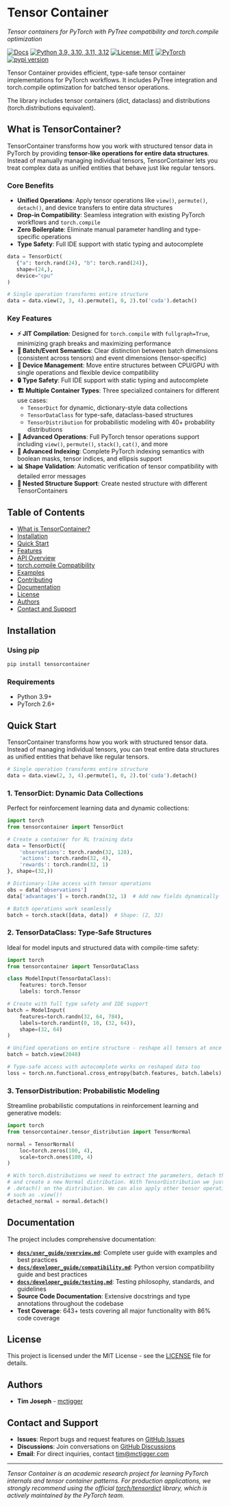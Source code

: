 # Tensor Container

*Tensor containers for PyTorch with PyTree compatibility and torch.compile optimization*

[![Docs](https://img.shields.io/static/v1?logo=github&style=flat&color=pink&label=docs&message=tensorcontainer)](tree/main/docs)
[![Python 3.9, 3.10, 3.11, 3.12](https://img.shields.io/badge/python-3.9%20%7C%203.10%20%7C%203.11%20%7C%203.12-blue)](https://www.python.org/downloads/)
[![License: MIT](https://img.shields.io/badge/License-MIT-yellow.svg)](https://opensource.org/licenses/MIT)
[![PyTorch](https://img.shields.io/badge/PyTorch-2.6+-blue.svg)](https://pytorch.org/)
<a href="https://pypi.org/project/tensorcontainer"><img src="https://img.shields.io/pypi/v/tensorcontainer" alt="pypi version"></a>


Tensor Container provides efficient, type-safe tensor container implementations for PyTorch workflows. It includes PyTree integration and torch.compile optimization for batched tensor operations.

The library includes tensor containers (dict, dataclass) and distributions (torch.distributions equivalent).

## What is TensorContainer?

TensorContainer transforms how you work with structured tensor data in PyTorch by providing **tensor-like operations for entire data structures**. Instead of manually managing individual tensors, TensorContainer lets you treat complex data as unified entities that behave just like regular tensors.

### **Core Benefits**

- **Unified Operations**: Apply tensor operations like `view()`, `permute()`, `detach()`, and device transfers to entire data structures
- **Drop-in Compatibility**: Seamless integration with existing PyTorch workflows and `torch.compile`
- **Zero Boilerplate**: Eliminate manual parameter handling and type-specific operations
- **Type Safety**: Full IDE support with static typing and autocomplete

```python
data = TensorDict(
   {"a": torch.rand(24), "b": torch.rand(24)}, 
   shape=(24,), 
   device="cpu"
)

# Single operation transforms entire structure
data = data.view(2, 3, 4).permute(1, 0, 2).to('cuda').detach()
```

### **Key Features**

- **⚡ JIT Compilation**: Designed for `torch.compile` with `fullgraph=True`, minimizing graph breaks and maximizing performance
- **📐 Batch/Event Semantics**: Clear distinction between batch dimensions (consistent across tensors) and event dimensions (tensor-specific)
- **🔄 Device Management**: Move entire structures between CPU/GPU with single operations and flexible device compatibility
- **🔒 Type Safety**: Full IDE support with static typing and autocomplete
- **🏗️ Multiple Container Types**: Three specialized containers for different use cases:
  - `TensorDict` for dynamic, dictionary-style data collections
  - `TensorDataClass` for type-safe, dataclass-based structures
  - `TensorDistribution` for probabilistic modeling with 40+ probability distributions
- **🔧 Advanced Operations**: Full PyTorch tensor operations support including `view()`, `permute()`, `stack()`, `cat()`, and more
- **🎯 Advanced Indexing**: Complete PyTorch indexing semantics with boolean masks, tensor indices, and ellipsis support
- **📊 Shape Validation**: Automatic verification of tensor compatibility with detailed error messages
- **🌳 Nested Structure Support**: Create nested structure with different TensorContainers


## Table of Contents

- [What is TensorContainer?](#what-is-tensorcontainer)
- [Installation](#installation)
- [Quick Start](#quick-start)
- [Features](#features)
- [API Overview](#api-overview)
- [torch.compile Compatibility](#torchcompile-compatibility)
- [Examples](#examples)
- [Contributing](#contributing)
- [Documentation](#documentation)
- [License](#license)
- [Authors](#authors)
- [Contact and Support](#contact-and-support)

## Installation

### Using pip

```bash
pip install tensorcontainer
```

### Requirements

- Python 3.9+
- PyTorch 2.6+

## Quick Start

TensorContainer transforms how you work with structured tensor data. Instead of managing individual tensors, you can treat entire data structures as unified entities that behave like regular tensors.

```python
# Single operation transforms entire structure
data = data.view(2, 3, 4).permute(1, 0, 2).to('cuda').detach()
```

### 1. TensorDict: Dynamic Data Collections

Perfect for reinforcement learning data and dynamic collections:

```python
import torch
from tensorcontainer import TensorDict

# Create a container for RL training data
data = TensorDict({
    'observations': torch.randn(32, 128),
    'actions': torch.randn(32, 4),
    'rewards': torch.randn(32, 1)
}, shape=(32,))

# Dictionary-like access with tensor operations
obs = data['observations']
data['advantages'] = torch.randn(32, 1)  # Add new fields dynamically

# Batch operations work seamlessly
batch = torch.stack([data, data])  # Shape: (2, 32)
```

### 2. TensorDataClass: Type-Safe Structures

Ideal for model inputs and structured data with compile-time safety:

```python
import torch
from tensorcontainer import TensorDataClass

class ModelInput(TensorDataClass):
    features: torch.Tensor
    labels: torch.Tensor

# Create with full type safety and IDE support
batch = ModelInput(
    features=torch.randn(32, 64, 784),
    labels=torch.randint(0, 10, (32, 64)),
    shape=(32, 64)
)

# Unified operations on entire structure - reshape all tensors at once
batch = batch.view(2048)

# Type-safe access with autocomplete works on reshaped data too
loss = torch.nn.functional.cross_entropy(batch.features, batch.labels)
```

### 3. TensorDistribution: Probabilistic Modeling

Streamline probabilistic computations in reinforcement learning and generative models:

```python
import torch
from tensorcontainer.tensor_distribution import TensorNormal

normal = TensorNormal(
    loc=torch.zeros(100, 4),
    scale=torch.ones(100, 4)  
)

# With torch.distributions we need to extract the parameters, detach them
# and create a new Normal distribution. With TensorDistribution we just call
# .detach() on the distribution. We can also apply other tensor operations,
# such as .view()!
detached_normal = normal.detach()
```

## Documentation

The project includes comprehensive documentation:

- **[`docs/user_guide/overview.md`](docs/user_guide/overview.md)**: Complete user guide with examples and best practices
- **[`docs/developer_guide/compatibility.md`](docs/developer_guide/compatibility.md)**: Python version compatibility guide and best practices
- **[`docs/developer_guide/testing.md`](docs/developer_guide/testing.md)**: Testing philosophy, standards, and guidelines
- **Source Code Documentation**: Extensive docstrings and type annotations throughout the codebase
- **Test Coverage**: 643+ tests covering all major functionality with 86% code coverage

## License

This project is licensed under the MIT License - see the [LICENSE](LICENSE) file for details.

## Authors

- **Tim Joseph** - [mctigger](https://github.com/mctigger)

## Contact and Support

- **Issues**: Report bugs and request features on [GitHub Issues](https://github.com/mctigger/tensor-container/issues)
- **Discussions**: Join conversations on [GitHub Discussions](https://github.com/mctigger/tensor-container/discussions)
- **Email**: For direct inquiries, contact [tim@mctigger.com](mailto:tim@mctigger.com)

---

*Tensor Container is an academic research project for learning PyTorch internals and tensor container patterns. For production applications, we strongly recommend using the official [torch/tensordict](https://github.com/pytorch/tensordict) library, which is actively maintained by the PyTorch team.*